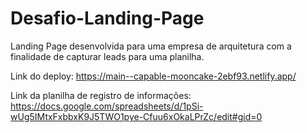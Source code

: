 # Desafio-Landing-Page
Landing Page desenvolvida para uma empresa de arquitetura com a finalidade de capturar leads para uma planilha.

Link do deploy:
https://main--capable-mooncake-2ebf93.netlify.app/

Link da planilha de registro de informações: 
https://docs.google.com/spreadsheets/d/1pSi-wUg5IMtxFxbbxK9J5TWO1pye-Cfuu6xOkaLPrZc/edit#gid=0
